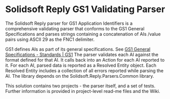 # Solidsoft Reply GS1 Validating Parser
The Solidsoft Reply parser for GS1 Application Identifiers is a comprehensive validating parser that conforms to the GS1 General Specifications and parses strings containing a concatenation of AIs /value pairs using ASCII 29 as the FNC1 delimiter.

GS1 defines AIs as part of its general specifications.  See [GS1 General Specifications - Standards | GS1]( https://www.gs1.org/standards/barcodes-epcrfid-id-keys/gs1-general-specifications)
The parser validates each AI against the format defined for that AI.  It calls back into an Action for each AI reported to it.  For each AI, parsed data is reported as a Resolved Entity object.  Each Resolved Entity includes a collection of all errors reported while parsing the AI.
The library depends on the Solidsoft.Reply.Parsers.Common library.

This solution contains two projects - the parser itself, and a set of tests. Further information is provided in project-level read-me files and the Wiki.
